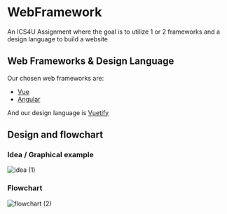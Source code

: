 # WebFramework
An ICS4U Assignment where the goal is to utilize 1 or 2 frameworks and a design language  to build a website

## Web Frameworks & Design Language
Our chosen web frameworks are:
* [Vue](https://vuejs.org)
* [Angular](https://angular.io/)

And our design language is [Vuetify](https://vuetifyjs.com/)
## Design and flowchart

### Idea / Graphical example
![idea (1)](https://github.com/danyooo/WebFramework/assets/42193011/690aec2f-e6ac-4cfc-9453-f4612222d4b7)
### Flowchart
![flowchart (2)](https://github.com/danyooo/WebFramework/assets/42193011/30086743-387e-4e88-804b-ae06e06895ef)
